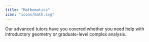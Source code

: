 ```yaml
---
title: "Mathematics"
icon: "icons/math.svg"
---
```

Our advanced tutors have you covered whether you need help with introductory geometry or graduate-level complex analysis.
<!-- more -->